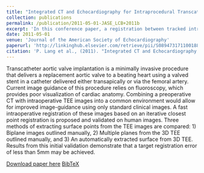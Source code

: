 ```yaml
---
title: "Integrated CT and Echocardiography for Intraprocedural Transcatheter Aortic Valve Implantation"
collection: publications
permalink: /publication/2011-05-01-JASE_LCB+2011b
excerpt: 'In this conference paper, a registration between tracked intraoperative ultrasound to preoperative CT is presented in the context of transcatheter aortic valve implantation. This work was initially presented at the American Society of Echocardiography 22nd Annual Meeting in Montreal.'
date: 2011-05-01
venue: 'Journal of the American Society of Echocardiography'
paperurl: 'http://linkinghub.elsevier.com/retrieve/pii/S089473171100188X'
citation: 'P. Lang et al., (2011). "Integrated CT and Echocardiography for Intraprocedural Transcatheter Aortic Valve Implantation"; in <i>Journal of the American Society of Echocardiography</i>, 24(5), pp. B44.'
---
```


Transcatheter aortic valve implantation is a minimally invasive procedure that delivers a replacement aortic valve to a beating heart using a valved stent in a catheter delivered either transapically or via the femoral artery. Current image guidance of this procedure relies on fluoroscopy, which provides poor visualization of cardiac anatomy. Combining a preoperative CT with intraoperative TEE images into a common environment would allow for improved image-guidance using only standard clinical images. A fast intraoperative registration of these images based on an iterative closest point registration is proposed and validated on human images. Three methods of extracting surface points from the TEE images are compared: 1) Biplane images outlined manually, 2) Multiple planes from the 3D TEE outlined manually, and 3) An automatically extracted surface from 3D TEE. Results from this initial validation demonstrate that a target registration error of less than 5mm may be achieved.

[Download paper here](http://linkinghub.elsevier.com/retrieve/pii/S089473171100188X) [BibTeX](./../files/bibtex/LCB+2011b.bib)